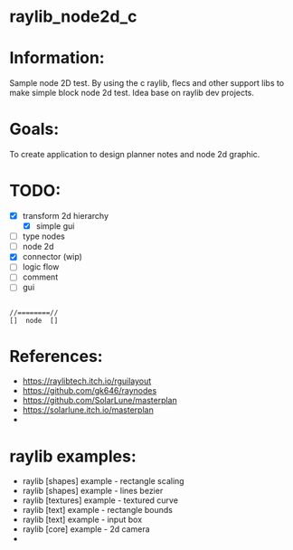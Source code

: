 # raylib_node2d_c

# Information:
  Sample node 2D test. By using the c raylib, flecs and other support libs to make simple block node 2d test. Idea base on raylib dev projects.

# Goals:
  To create application to design planner notes and node 2d graphic.

# TODO:
 - [x] transform 2d hierarchy
    - [x] simple gui
 - [ ] type nodes
 - [ ] node 2d
 - [x] connector (wip)
 - [ ] logic flow
 - [ ] comment
 - [ ] gui
 
```

//========//
[]  node  []

```

# References:
- https://raylibtech.itch.io/rguilayout
- https://github.com/gk646/raynodes
- https://github.com/SolarLune/masterplan
- https://solarlune.itch.io/masterplan
- 

# raylib examples:
- raylib [shapes] example - rectangle scaling
- raylib [shapes] example - lines bezier
- raylib [textures] example - textured curve
- raylib [text] example - rectangle bounds
- raylib [text] example - input box
- raylib [core] example - 2d camera
- 
